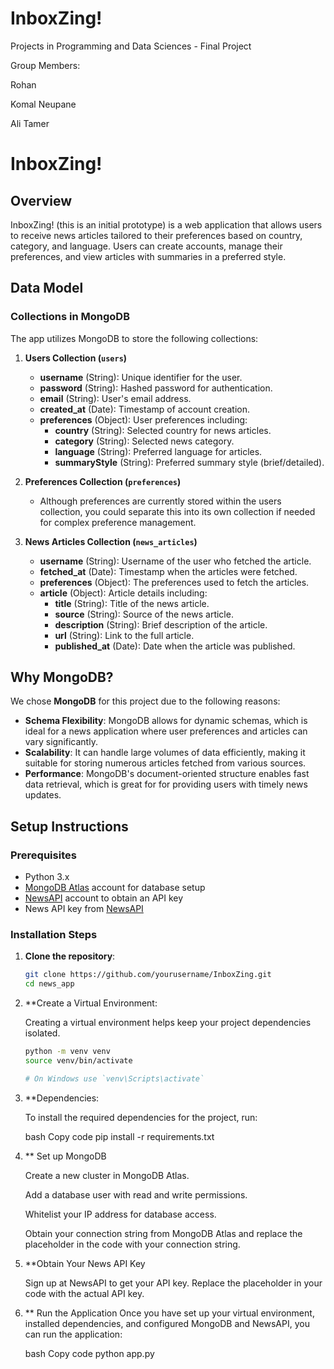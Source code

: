 # InboxZing!
Projects in Programming and Data Sciences - Final Project

Group Members:

Rohan

Komal Neupane

Ali Tamer

# InboxZing!

## Overview
InboxZing! (this is an initial prototype) is a web application that allows users to receive news articles tailored to their preferences based on country, category, and language. Users can create accounts, manage their preferences, and view articles with summaries in a preferred style.

## Data Model

### Collections in MongoDB
The app utilizes MongoDB to store the following collections:

1. **Users Collection (`users`)**
   - **username** (String): Unique identifier for the user.
   - **password** (String): Hashed password for authentication.
   - **email** (String): User's email address.
   - **created_at** (Date): Timestamp of account creation.
   - **preferences** (Object): User preferences including:
     - **country** (String): Selected country for news articles.
     - **category** (String): Selected news category.
     - **language** (String): Preferred language for articles.
     - **summaryStyle** (String): Preferred summary style (brief/detailed).

2. **Preferences Collection (`preferences`)**
   - Although preferences are currently stored within the users collection, you could separate this into its own collection if needed for complex preference management.

3. **News Articles Collection (`news_articles`)**
   - **username** (String): Username of the user who fetched the article.
   - **fetched_at** (Date): Timestamp when the articles were fetched.
   - **preferences** (Object): The preferences used to fetch the articles.
   - **article** (Object): Article details including:
     - **title** (String): Title of the news article.
     - **source** (String): Source of the news article.
     - **description** (String): Brief description of the article.
     - **url** (String): Link to the full article.
     - **published_at** (Date): Date when the article was published.

## Why MongoDB?

We chose **MongoDB** for this project due to the following reasons:
- **Schema Flexibility**: MongoDB allows for dynamic schemas, which is ideal for a news application where user preferences and articles can vary significantly.
- **Scalability**: It can handle large volumes of data efficiently, making it suitable for storing numerous articles fetched from various sources.
- **Performance**: MongoDB's document-oriented structure enables fast data retrieval, which is great for for providing users with timely news updates.

## Setup Instructions

### Prerequisites
- Python 3.x
- [MongoDB Atlas](https://www.mongodb.com/cloud/atlas) account for database setup
- [NewsAPI](https://newsapi.org) account to obtain an API key
- News API key from [NewsAPI](https://newsapi.org/)

### Installation Steps

1. **Clone the repository**:
   ```bash
   git clone https://github.com/yourusername/InboxZing.git
   cd news_app

2. **Create a Virtual Environment:

    Creating a virtual environment helps keep your project dependencies isolated.

    ```bash
    python -m venv venv
    source venv/bin/activate  
    
    # On Windows use `venv\Scripts\activate`

3. **Dependencies:

    To install the required dependencies for the project, run:

    bash
    Copy code
    pip install -r requirements.txt

4. ** Set up MongoDB

    Create a new cluster in MongoDB Atlas.

    Add a database user with read and write permissions.

    Whitelist your IP address for database access.

    Obtain your connection string from MongoDB Atlas and replace the placeholder in the code with your connection string.

5. **Obtain Your News API Key

    Sign up at NewsAPI to get your API key.
    Replace the placeholder in your code with the actual API key.

6.  ** Run the Application
    Once you have set up your virtual environment, installed dependencies, and configured MongoDB and NewsAPI, you can run the application:

    bash
    Copy code
    python app.py



